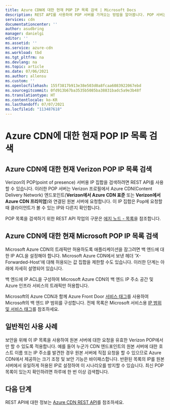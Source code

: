 ```yaml
---
title: Azure CDN에 대한 현재 POP IP 목록 검색 | Microsoft Docs
description: REST API를 사용하여 POP 서버를 가져오는 방법을 알아봅니다. POP 서버는 Azure Content Delivery Network 엔드포인트와 연결된 원본 서버에 요청합니다.
services: cdn
documentationcenter: ''
author: asudbring
manager: danielgi
editor: ''
ms.assetid: ''
ms.service: azure-cdn
ms.workload: tbd
ms.tgt_pltfrm: na
ms.devlang: na
ms.topic: article
ms.date: 07/06/2021
ms.author: allensu
ms.custom: ''
ms.openlocfilehash: 155f3817b913e38e503d0a8fcaa6083922067ebd
ms.sourcegitcommit: 0fd913b67ba3535b5085ba38831badc5a9e3b48f
ms.translationtype: HT
ms.contentlocale: ko-KR
ms.lasthandoff: 07/07/2021
ms.locfileid: "113487618"
---
```

# <a name="retrieve-the-current-pop-ip-list-for-azure-cdn"></a>Azure CDN에 대한 현재 POP IP 목록 검색

## <a name="retrieve-the-current-verizon-pop-ip-list-for-azure-cdn"></a>Azure CDN에 대한 현재 Verizon POP IP 목록 검색

Verizon의 POP(point of presence) 서버용 IP 집합을 검색하려면 REST API를 사용할 수 있습니다. 이러한 POP 서버는 Verizon 프로필에서 Azure CDN(Content Delivery Network) 엔드포인트(**Verizon에서 Azure CDN 표준** 또는 **Verizon에서 Azure CDN 프리미엄**)와 연결된 원본 서버에 요청합니다. 이 IP 집합은 Pop에 요청할 때 클라이언트가 볼 수 있는 IP와 다른지 확인합니다. 

POP 목록을 검색하기 위한 REST API 작업의 구문은 [에지 노드 - 목록](/rest/api/cdn/cdn/edgenodes/list)을 참조합니다.

## <a name="retrieve-the-current-microsoft-pop-ip-list-for-azure-cdn"></a>Azure CDN에 대한 현재 Microsoft POP IP 목록 검색

Microsoft Azure CDN의 트래픽만 허용하도록 애플리케이션을 잠그려면 백 엔드에 대한 IP ACL을 설정해야 합니다. Microsoft Azure CDN에서 보낸 헤더 'X-Forwarded-Host'에 대해 허용되는 값 집합을 제한할 수도 있습니다. 이러한 단계는 아래에 자세히 설명되어 있습니다.

백 엔드에 IP ACL을 구성하여 Microsoft Azure CDN의 백 엔드 IP 주소 공간 및 Azure 인프라 서비스의 트래픽만 허용합니다. 

Microsoft의 Azure CDN과 함께 Azure Front Door [서비스 태그](../virtual-network/service-tags-overview.md)를 사용하여 Microsoft의 백 엔드 IP 범위를 구성합니다. 전체 목록은 Microsoft 서비스용 [IP 범위 및 서비스 태그](https://www.microsoft.com/en-us/download/details.aspx?id=56519)를 참조하세요.

## <a name="typical-use-case"></a>일반적인 사용 사례

보안을 위해 이 IP 목록을 사용하여 원본 서버에 대한 요청을 유효한 Verizon POP에서만 할 수 있도록 적용합니다. 예를 들어 누군가 CDN 엔드포인트의 원본 서버에 대한 호스트 이름 또는 IP 주소를 발견한 경우 원본 서버에 직접 요청을 할 수 있으므로 Azure CDN에서 제공하는 크기 조정 및 보안 기능은 바이패스합니다. 반환된 목록의 IP를 원본 서버에서 유일하게 허용된 IP로 설정하여 이 시나리오를 방지할 수 있습니다. 최신 POP 목록이 있는지 확인하려면 하루에 한 번 이상 검색합니다. 

## <a name="next-steps"></a>다음 단계

REST API에 대한 정보는 [Azure CDN REST API](/rest/api/cdn/)를 참조하세요.
